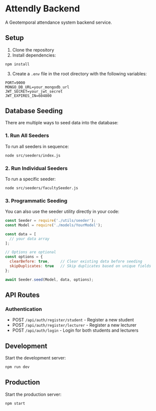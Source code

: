 # Attendly Backend

A Geotemporal attendance system backend service.

## Setup

1. Clone the repository
2. Install dependencies:
```bash
npm install
```
3. Create a `.env` file in the root directory with the following variables:
```env
PORT=9000
MONGO_DB_URL=your_mongodb_url
JWT_SECRET=your_jwt_secret
JWT_EXPIRES_IN=604800
```

## Database Seeding

There are multiple ways to seed data into the database:

### 1. Run All Seeders
To run all seeders in sequence:
```bash
node src/seeders/index.js
```

### 2. Run Individual Seeders
To run a specific seeder:
```bash
node src/seeders/facultySeeder.js
```

### 3. Programmatic Seeding
You can also use the seeder utility directly in your code:

```javascript
const Seeder = require('./utils/seeder');
const Model = require('./models/YourModel');

const data = [
  // your data array
];

// Options are optional
const options = {
  clearBefore: true,     // Clear existing data before seeding
  skipDuplicates: true   // Skip duplicates based on unique fields
};

await Seeder.seed(Model, data, options);
```

## API Routes

### Authentication
- POST `/api/auth/register/student` - Register a new student
- POST `/api/auth/register/lecturer` - Register a new lecturer
- POST `/api/auth/login` - Login for both students and lecturers

## Development

Start the development server:
```bash
npm run dev
```

## Production

Start the production server:
```bash
npm start
``` 